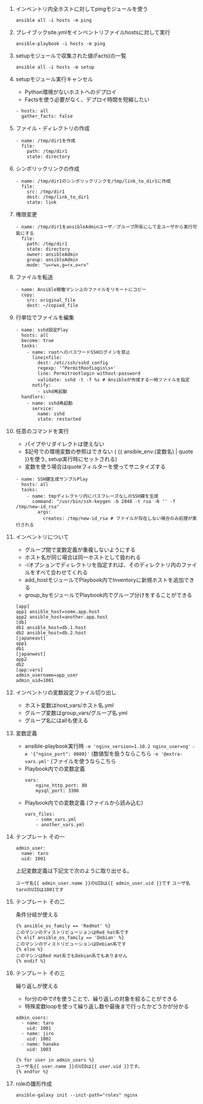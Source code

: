 1. インベントリ内全ホストに対してpingモジュールを使う

    ```
    ansible all -i hosts -m ping
    ```

2. プレイブックsite.ymlをインベントリファイルhostsに対して実行

    ```
    ansible-playbook -i hosts -m ping
    ```

3. setupモジュールで収集された値(Facts)の一覧

    ```
    ansible all -i hosts -m setup
    ```

4. setupモジュール実行キャンセル

    * Python環境がないホストへのデプロイ
    * Factsを使う必要がなく、デプロイ時間を短縮したい

    ```
    - hosts: all
      gather_facts: false
    ```

5. ファイル・ディレクトリの作成

    ```
    - name: /tmp/dir1を作成
      file:
        path: /tmp/dir1
        state: directory
    ```

6. シンボリックリンクの作成

    ```
    - name: /tmp/dir1のシンボリックリンクを/tmp/link_to_dir1に作成
      file:
        src: /tmp/dir1
        dest: /tmp/link_to_dir1
        state: link
    ```

7. 権限変更

    ```
    - name: /tmp/dir1をansibleAdminユーザ／グループ所有にして全ユーザから実行可能にする
      file:
        path: /tmp/dir1
        state: directory
        owner: ansibleAdmin
        group: ansibleAdmin
        mode: "u=rwx,g=rx,o=rx"
    ```

8. ファイルを転送

    ```
    - name: Ansible稼働マシン上のファイルをリモートにコピー
      copy:
        src: original_file
        dest: ~/copied_file
    ```

9. 行単位でファイルを編集

    ```
    - name: sshd設定Play
      hosts: all
      become: true
      tasks:
        - name: rootへのパスワードSSHログインを禁止
          lineinfile:
            dest: /etc/ssh/sshd_config
            regexp: '^PermitRootLogin\s+'
            line: Permitrootlogin without-password
            validate: sshd -t -f %s # Ansibleが作成する一時ファイルを指定
          notify:
            - sshd再起動
      handlers:
        - name: sshd再起動
          service:
            name: sshd
            state: restarted
    ```

10. 任意のコマンドを実行

    * パイプやリダイレクトは使えない
    * $記号での環境変数の参照はできない ( {{ ansible_env.(変数名) | quote }}を使う, setup実行時にセットされる)
    * 変数を使う場合はquoteフィルターを使ってサニタイズする

    ```
    - name: SSH鍵生成サンプルPlay
      hosts: all
      tasks: 
        - name: tmpディレクトリ内にパスフレーズなしのSSH鍵を生成
          command: "/usr/bin/ssh-keygen -b 2048 -t rsa -N '' -f /tmp/new-id_rsa"
            args:
              creates: /tmp/new-id_rsa # ファイルが存在しない場合のみ処理が実行される
    ```

11. インベントリについて

    * グループ間で変数定義が重複しないようにする
    * ホスト名が同じ場合は同一ホストとして扱われる
    * -iオプションでディレクトリを指定すれば、そのディレクトリ内のファイルをすべて合わせてくれる
    * add_hostモジュールでPlaybook内でInventoryに新規ホストを追加できる
    * group_byモジュールでPlaybook内でグループ分けをすることができる

    ```
    [app]
    app1 ansible_host=some.app.host
    app2 ansible_host=another.app.host
    [db]
    db1 ansible_host=db.1.host
    db2 ansible_host=db.2.host
    [japaneast]
    app1
    db1
    [japanwest]
    app2
    db2
    [app:vars]
    admin_username=app_user
    admin_uid=1001
    ```

12. インベントリの変数設定ファイル切り出し

    * ホスト変数はhost_vars/ホスト名.yml
    * グループ変数はgroup_vars/グループ名.yml
    * グループ名にはallも使える

13. 変数定義

    * ansible-playbook実行時
        ```-e 'nginx_version=1.10.2 nginx_user=ng'```
        ```-e '{"nginx_port": 8080}'``` (数値型を扱うならこちら
        ```-e '@extra-vars.yml'``` (ファイルを使うならこちら
    * Playbook内での変数定義
        ```
        vars:
            nginx_http_port: 80
            mysql_port: 3306
        ```
    * Playbook内での変数定義 (ファイルから読み込む)
        ```
        vars_files:
            - some_vars.yml
            - another_vars.yml
        ```

14. テンプレート その一

    ```
    admin_user:
      name: taro
      uid: 1001
    ```

    上記変数定義は下記文で次のように取り出せる。

    ```ユーザ名{{ admin_user.name }}のUIDは{{ admin_user.uid }}です```
    ```ユーザ名taroのUIDは1001です```

15. テンプレート その二

    条件分岐が使える

    ```
    {% ansible_os_family == 'RedHat' %}
    このマシンのディストリビューションはRed hat系です
    {% elif ansible_os_family == 'Debian' %}
    このマシンのディストリビューションはDebian系です
    {% else %}
    このマシンはRed Hat系でもDebian系でもありません
    {% endif %}
    ```

16. テンプレート その三

    繰り返しが使える

    * for分の中でifを使うことで、繰り返しの対象を絞ることができる
    * 特殊変数loopを使って繰り返し数や最後まで行ったかどうかが分かる

    ```
    admin_users:
      - name: taro
        uid: 1001
      - name: jiro
        uid: 1002
      - name: hanako
        uid: 1003
    ```

    ```
    {% for user in admin_users %}
    ユーザ名{{ user.name }}のUIDは{{ user.uid }}です。
    {% endfor %}
    ```

17. roleの雛形作成

    ```
    ansible-galaxy init --init-path="roles" nginx
    ```

